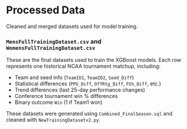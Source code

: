 # Processed Data

Cleaned and merged datasets used for model training.


### `MensFullTrainingDataset.csv` and `WomensFullTrainingDataset.csv`

These are the final datasets used to train the XGBoost models. Each row represents one historical NCAA tournament matchup, including:

- Team and seed info (`TeamID1`, `TeamID2`, `Seed_Diff`)
- Statistical differences (`PPG_Diff`, `OffRtg_Diff`, `FG%_Diff`, etc.)
- Trend differences (last 25-day performance changes)
- Conference tournament win % differences
- Binary outcome `Win` (1 if Team1 won)

These datasets were generated using `Combined_FinalSeason.sql` and cleaned with `NewTrainingDatasetv2.py`.

